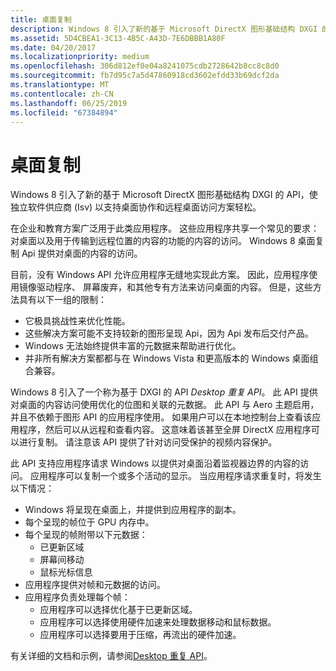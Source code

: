 ```yaml
---
title: 桌面复制
description: Windows 8 引入了新的基于 Microsoft DirectX 图形基础结构 DXGI 的 API，使独立软件供应商 (Isv) 以支持桌面协作和远程桌面访问方案轻松。
ms.assetid: 5D4CBEA1-3C13-4B5C-A43D-7E6DBBB1A80F
ms.date: 04/20/2017
ms.localizationpriority: medium
ms.openlocfilehash: 306d812ef0e04a8241075cdb2728642b8cc8c8d0
ms.sourcegitcommit: fb7d95c7a5d47860918cd3602efdd33b69dcf2da
ms.translationtype: MT
ms.contentlocale: zh-CN
ms.lasthandoff: 06/25/2019
ms.locfileid: "67384894"
---
```

# <a name="desktop-duplication"></a>桌面复制


Windows 8 引入了新的基于 Microsoft DirectX 图形基础结构 DXGI 的 API，使独立软件供应商 (Isv) 以支持桌面协作和远程桌面访问方案轻松。

在企业和教育方案广泛用于此类应用程序。 这些应用程序共享一个常见的要求： 对桌面以及用于传输到远程位置的内容的功能的内容的访问。 Windows 8 桌面复制 Api 提供对桌面的内容的访问。

目前，没有 Windows API 允许应用程序无缝地实现此方案。 因此，应用程序使用镜像驱动程序、 屏幕废弃，和其他专有方法来访问桌面的内容。 但是，这些方法具有以下一组的限制：

-   它极具挑战性来优化性能。
-   这些解决方案可能不支持较新的图形呈现 Api，因为 Api 发布后交付产品。
-   Windows 无法始终提供丰富的元数据来帮助进行优化。
-   并非所有解决方案都都与在 Windows Vista 和更高版本的 Windows 桌面组合兼容。

Windows 8 引入了一个称为基于 DXGI 的 API *Desktop 重复 API*。 此 API 提供对桌面的内容访问使用优化的位图和关联的元数据。 此 API 与 Aero 主题启用，并且不依赖于图形 API 的应用程序使用。 如果用户可以在本地控制台上查看该应用程序，然后可以从远程和查看内容。 这意味着该甚至全屏 DirectX 应用程序可以进行复制。 请注意该 API 提供了针对访问受保护的视频内容保护。

此 API 支持应用程序请求 Windows 以提供对桌面沿着监视器边界的内容的访问。 应用程序可以复制一个或多个活动的显示。 当应用程序请求重复时，将发生以下情况：

-   Windows 将呈现在桌面上，并提供到应用程序的副本。
-   每个呈现的帧位于 GPU 内存中。
-   每个呈现的帧附带以下元数据：
    -   已更新区域
    -   屏幕间移动
    -   鼠标光标信息
-   应用程序提供对帧和元数据的访问。
-   应用程序负责处理每个帧：
    -   应用程序可以选择优化基于已更新区域。
    -   应用程序可以选择使用硬件加速来处理数据移动和鼠标数据。
    -   应用程序可以选择要用于压缩，再流出的硬件加速。

有关详细的文档和示例，请参阅[Desktop 重复 API](https://docs.microsoft.com/windows/desktop/direct3ddxgi/desktop-dup-api)。

 

 





